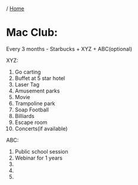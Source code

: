 / [Home](index.md)

# Mac Club:

Every 3 months - Starbucks + XYZ + ABC(optional)

XYZ:
1.  Go carting
2.  Buffet at 5 star hotel
3.  Laser Tag
4.  Amusement parks
5.  Movie
6.  Trampoline park
7.  Soap Football
8.  Billiards
9.  Escape room
10. Concerts(if available)

ABC:
1. Public school session
2. Webinar for 1 years
3. 
4. 
5. 